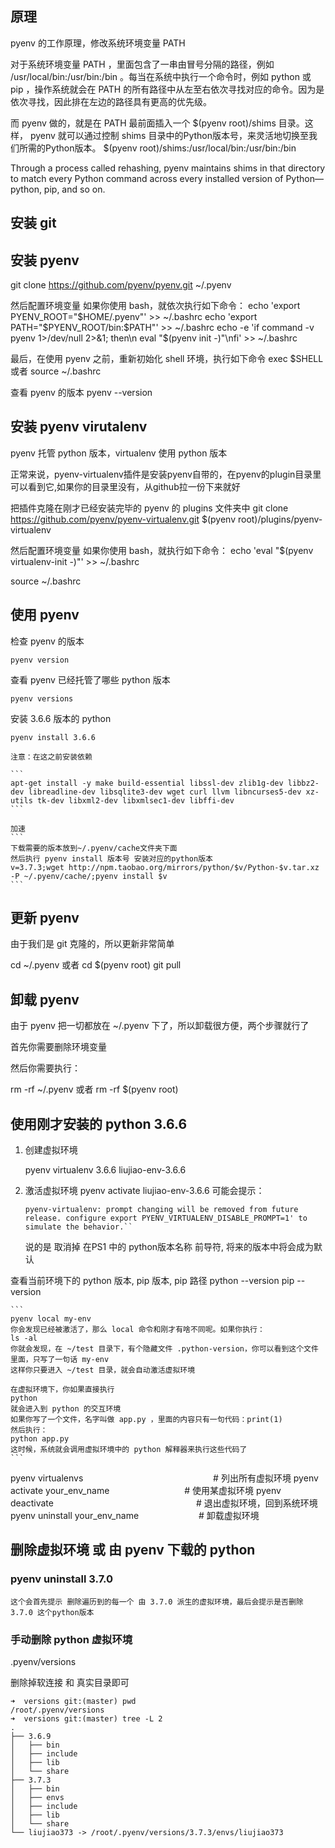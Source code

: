 ## 原理
pyenv 的工作原理，修改系统环境变量 PATH 

对于系统环境变量 PATH ，里面包含了一串由冒号分隔的路径，例如 /usr/local/bin:/usr/bin:/bin 。每当在系统中执行一个命令时，例如 python 或 pip ，操作系统就会在 PATH 的所有路径中从左至右依次寻找对应的命令。因为是依次寻找，因此排在左边的路径具有更高的优先级。

而 pyenv 做的，就是在 PATH 最前面插入一个 $(pyenv root)/shims 目录。这样， pyenv 就可以通过控制 shims 目录中的Python版本号，来灵活地切换至我们所需的Python版本。
    $(pyenv root)/shims:/usr/local/bin:/usr/bin:/bin

Through a process called rehashing, pyenv maintains shims in that directory to match every Python command across every installed version of Python—python, pip, and so on.




## 安装 git

## 安装 pyenv

git clone https://github.com/pyenv/pyenv.git ~/.pyenv

然后配置环境变量
如果你使用 bash，就依次执行如下命令：
echo 'export PYENV_ROOT="$HOME/.pyenv"' >> ~/.bashrc
echo 'export PATH="$PYENV_ROOT/bin:$PATH"' >> ~/.bashrc
echo -e 'if command -v pyenv 1>/dev/null 2>&1; then\n eval "$(pyenv init -)"\nfi' >> ~/.bashrc

最后，在使用 pyenv 之前，重新初始化 shell 环境，执行如下命令
exec $SHELL  或者  source ~/.bashrc

查看 pyenv 的版本
    pyenv --version

## 安装 pyenv virutalenv

pyenv 托管 python 版本，virtualenv 使用 python 版本

正常来说，pyenv-virtualenv插件是安装pyenv自带的，在pyenv的plugin目录里可以看到它,如果你的目录里没有，从github拉一份下来就好

把插件克隆在刚才已经安装完毕的 pyenv 的 plugins 文件夹中
    git clone https://github.com/pyenv/pyenv-virtualenv.git $(pyenv root)/plugins/pyenv-virtualenv

然后配置环境变量
如果你使用 bash，就执行如下命令：
    echo 'eval "$(pyenv virtualenv-init -)"' >> ~/.bashrc

source ~/.bashrc

## 使用 pyenv

检查 pyenv 的版本

    pyenv version

查看 pyenv 已经托管了哪些 python 版本

    pyenv versions

安装 3.6.6 版本的 python

    pyenv install 3.6.6

    注意：在这之前安装依赖

    ```
    apt-get install -y make build-essential libssl-dev zlib1g-dev libbz2-dev libreadline-dev libsqlite3-dev wget curl llvm libncurses5-dev xz-utils tk-dev libxml2-dev libxmlsec1-dev libffi-dev
    ```

    加速
    ```
    下载需要的版本放到~/.pyenv/cache文件夹下面
    然后执行 pyenv install 版本号 安装对应的python版本
    v=3.7.3;wget http://npm.taobao.org/mirrors/python/$v/Python-$v.tar.xz -P ~/.pyenv/cache/;pyenv install $v
    ```



## 更新 pyenv

由于我们是 git 克隆的，所以更新非常简单

cd ~/.pyenv 或者 cd $(pyenv root)
git pull


## 卸载 pyenv

由于 pyenv 把一切都放在 ~/.pyenv 下了，所以卸载很方便，两个步骤就行了

首先你需要删除环境变量

然后你需要执行：

rm -rf ~/.pyenv 或者 rm -rf $(pyenv root)


## 使用刚才安装的 python 3.6.6

1. 创建虚拟环境

    pyenv virtualenv 3.6.6 liujiao-env-3.6.6

1. 激活虚拟环境
 pyenv activate liujiao-env-3.6.6
    可能会提示：
    ```
    pyenv-virtualenv: prompt changing will be removed from future release. configure export PYENV_VIRTUALENV_DISABLE_PROMPT=1' to simulate the behavior.``
    ```
    说的是 取消掉 在PS1 中的 python版本名称 前导符, 将来的版本中将会成为默认

 查看当前环境下的 python 版本, pip 版本, pip 路径
    python --version
    pip --version

    ```
    pyenv local my-env
    你会发现已经被激活了，那么 local 命令和刚才有啥不同呢。如果你执行：
    ls -al
    你就会发现，在 ~/test 目录下，有个隐藏文件 .python-version，你可以看到这个文件里面，只写了一句话 my-env
    这样你只要进入 ~/test 目录，就会自动激活虚拟环境

    在虚拟环境下，你如果直接执行
    python
    就会进入到 python 的交互环境
    如果你写了一个文件，名字叫做 app.py ，里面的内容只有一句代码：print(1)
    然后执行：
    python app.py
    这时候，系统就会调用虚拟环境中的 python 解释器来执行这些代码了
    ```

pyenv virtualenvs 　　　　　　　 　　　　　　　 # 列出所有虚拟环境
pyenv activate your_env_name 　　 　　　　　　# 使用某虚拟环境
pyenv deactivate 　　　　　　　　　　　　　　　　# 退出虚拟环境，回到系统环境
pyenv uninstall your_env_name  　　 　　　　 # 卸载虚拟环境




## 删除虚拟环境 或 由 pyenv 下载的 python
### pyenv uninstall 3.7.0
    这个会首先提示 删除遍历到的每一个 由 3.7.0 派生的虚拟环境，最后会提示是否删除 3.7.0 这个python版本


### 手动删除 python 虚拟环境
.pyenv/versions

删除掉软连接 和 真实目录即可

```
➜  versions git:(master) pwd
/root/.pyenv/versions
➜  versions git:(master) tree -L 2
.
├── 3.6.9
│   ├── bin
│   ├── include
│   ├── lib
│   └── share
├── 3.7.3
│   ├── bin
│   ├── envs
│   ├── include
│   ├── lib
│   └── share
└── liujiao373 -> /root/.pyenv/versions/3.7.3/envs/liujiao373

```


